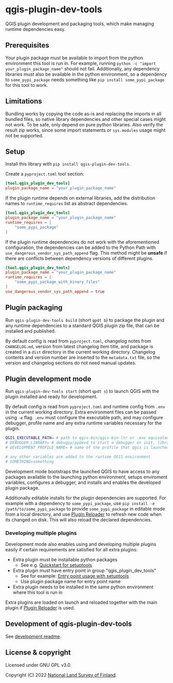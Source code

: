 # qgis-plugin-dev-tools

QGIS plugin development and packaging tools, which make managing runtime dependencies easy.

## Prerequisites

Your plugin package must be available to import from the python environment this tool is run in. For example, running `python -c "import your_plugin_package_name"` should not fail. Additionally, any dependency libraries must also be available in the python environment, so a dependency to `some_pypi_package` needs something like `pip install some_pypi_package` for this tool to work.

## Limitations

Bundling works by copying the code as-is and replacing the imports in all bundled files, so native library dependencies and other special cases might not work. To be safe, only depend on pure python libraries. Also verify the result zip works, since some import statements or `sys.modules` usage might not be supported.

## Setup

Install this library with `pip install qgis-plugin-dev-tools`.

Create a `pyproject.toml` tool section:

```toml
[tool.qgis_plugin_dev_tools]
plugin_package_name = "your_plugin_package_name"
```

If the plugin runtime depends on external libraries, add the distribution names to `runtime_requires` list as abstract dependencies.

```toml
[tool.qgis_plugin_dev_tools]
plugin_package_name = "your_plugin_package_name"
runtime_requires = [
    "some_pypi_package"
]
```

If the plugin runtime dependencies do not work with the aforementioned configuration, the dependencies can be added to the Python Path with `use_dangerous_vendor_sys_path_append` flag. This method might be **unsafe** if there are conflicts between dependency versions of different plugins.

```toml
[tool.qgis_plugin_dev_tools]
plugin_package_name = "your_plugin_package_name"
runtime_requires = [
    "some_pypi_package_with_binary_files"
]
use_dangerous_vendor_sys_path_append = true
```

## Plugin packaging

Run `qgis-plugin-dev-tools build` (short `qpdt b`) to package the plugin and any runtime dependencies to a standard QGIS plugin zip file, that can be installed and published.

By default config is read from `pyproject.toml`, changelog notes from `CHANGELOG.md`, version from latest changelog item title, and package is created in a `dist` directory in the current working directory. Changelog contents and version number are inserted to the `metadata.txt` file, so the version and changelog sections do not need manual updates.

## Plugin development mode

Run `qgis-plugin-dev-tools start` (short `qpdt s`) to launch QGIS with the plugin installed and ready for development.

By default config is read from `pyproject.toml` and runtime config from `.env` in the current working directory. Extra environment files can be passed using `-e` flag. `.env` must configure the executable path, and may configure debugger, profile name and any extra runtime variables necessary for the plugin.

```sh
QGIS_EXECUTABLE_PATH= # path to qgis-bin/qgis-bin-ltr or .exe equivalents, necessary
# DEBUGGER_LIBRARY= # debugpy/pydevd to start a debugger on init, library must be installed to the environment
# DEVELOPMENT_PROFILE_NAME= # name of the profile that qgis is launched with, otherwise uses default

# any other variables are added to the runtime QGIS environment
# SOMETHING=something
```

Development mode bootstraps the launched QGIS to have access to any packages available to the launching python environment, setups enviroment variables, configures a debugger, and installs and enables the developed plugin package.

Additionally editable installs for the plugin dependencies are supported. For example with a dependency to `some_pypi_package`, use `pip install -e /path/to/some_pypi_package` to provide `some_pypi_package` in editable mode from a local directory, and use [Plugin Reloader] to refresh new code when its changed on disk. This will also reload the declared dependencies.

### Developing multiple plugins

Development mode also enables using and developing multiple plugins easily if certain requirements are satisfied for all extra plugins:

* Extra plugin must be installable python packages
  * See e.g. [Quickstart for setuptools]
* Extra plugin must have entry point in group "qgis_plugin_dev_tools"
  * See for example: [Entry point usage with setuptools]
  * Use plugin package name for entry point name
* Extra plugin needs to be installed in the same python environment where this tool is run in

Extra plugins are loaded on launch and reloaded together with the main plugin if [Plugin Reloader] is used.

## Development of qgis-plugin-dev-tools

See [development readme](./DEVELOPMENT.md).

## License & copyright

Licensed under GNU GPL v3.0.

Copyright (C) 2022 [National Land Survey of Finland].

[Plugin Reloader]: https://plugins.qgis.org/plugins/plugin_reloader
[National Land Survey of Finland]: https://www.maanmittauslaitos.fi/en
[Quickstart for setuptools]: https://setuptools.pypa.io/en/latest/userguide/quickstart.html
[Entry point usage with setuptools]: https://setuptools.pypa.io/en/latest/userguide/entry_point.html#advertising-behavior
